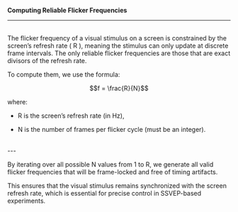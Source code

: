 **Computing Reliable Flicker Frequencies**


---
<br>
The flicker frequency of a visual stimulus on a screen is constrained by the screen’s refresh rate ( R ), meaning the stimulus can only update at discrete frame intervals. The only reliable flicker frequencies are those that are exact divisors of the refresh rate.

To compute them, we use the formula:


$$f = \frac{R}{N}$$


where:
*   R  is the screen’s refresh rate (in Hz),

*   N  is the number of frames per flicker cycle (must be an integer).
<br>
---
<br>


By iterating over all possible  N  values from 1 to  R, we generate all valid flicker frequencies that will be frame-locked and free of timing artifacts.

This ensures that the visual stimulus remains synchronized with the screen refresh rate, which is essential for precise control in SSVEP-based experiments.
